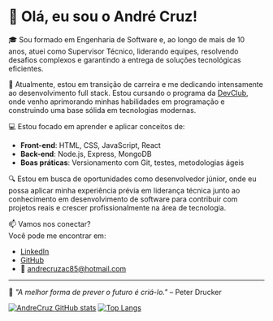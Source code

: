 # 👋 Olá, eu sou o André Cruz!

🎓 Sou formado em Engenharia de Software e, ao longo de mais de 10 anos, atuei como Supervisor Técnico, liderando equipes, resolvendo desafios complexos e garantindo a entrega de soluções tecnológicas eficientes.

🚀 Atualmente, estou em transição de carreira e me dedicando intensamente ao desenvolvimento full stack. Estou cursando o programa da [DevClub](https://www.devclub.com.br/), onde venho aprimorando minhas habilidades em programação e construindo uma base sólida em tecnologias modernas.

💻 Estou focado em aprender e aplicar conceitos de:

- **Front-end**: HTML, CSS, JavaScript, React
- **Back-end**: Node.js, Express, MongoDB
- **Boas práticas**: Versionamento com Git, testes, metodologias ágeis

🔍 Estou em busca de oportunidades como desenvolvedor júnior, onde eu possa aplicar minha experiência prévia em liderança técnica junto ao conhecimento em desenvolvimento de software para contribuir com projetos reais e crescer profissionalmente na área de tecnologia.

📫 Vamos nos conectar?  
Você pode me encontrar em:
- [LinkedIn](https://linkedin.com/in/andrecruzac85)
- [GitHub](https://github.com/andrecruzac85)
- 📧 andrecruzac85@hotmail.com

---

🧠 *"A melhor forma de prever o futuro é criá-lo."* – Peter Drucker


[![AndreCruz GitHub stats](https://github-readme-stats.vercel.app/api?username=Andrecruzac85)](https://github.com/anuraghazra/github-readme-stats)
[![Top Langs](https://github-readme-stats.vercel.app/api/top-langs/?username=Andrecruzac85&layout=donut-vertical)](https://github.com/anuraghazra/github-readme-stats)
